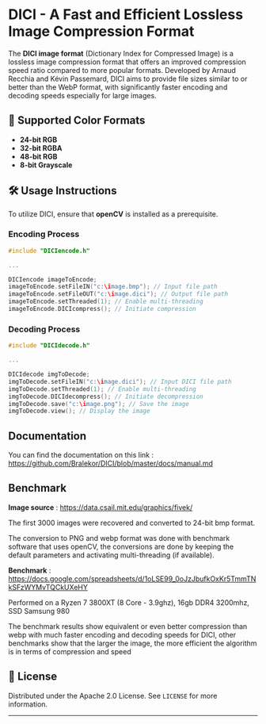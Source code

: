 
# DICI - A Fast and Efficient Lossless Image Compression Format

The **DICI image format** (Dictionary Index for Compressed Image) is a lossless image compression format that offers an improved compression speed ratio compared to more popular formats. Developed by Arnaud Recchia and Kévin Passemard, DICI aims to provide file sizes similar to or better than the WebP format, with significantly faster encoding and decoding speeds especially for large images.

## 🎨 Supported Color Formats

- **24-bit RGB**
- **32-bit RGBA**
- **48-bit RGB**
- **8-bit Grayscale**

## 🛠 Usage Instructions

To utilize DICI, ensure that **openCV** is installed as a prerequisite.

### Encoding Process

```c++
#include "DICIencode.h"

...

DICIencode imageToEncode;
imageToEncode.setFileIN("c:\image.bmp"); // Input file path
imageToEncode.setFileOUT("c:\image.dici"); // Output file path
imageToEncode.setThreaded(1); // Enable multi-threading
imageToEncode.DICIcompress(); // Initiate compression
```

### Decoding Process

```c++
#include "DICIdecode.h"

...

DICIdecode imgToDecode;
imgToDecode.setFileIN("c:\image.dici"); // Input DICI file path
imgToDecode.setThreaded(1); // Enable multi-threading
imgToDecode.DICIdecompress(); // Initiate decompression
imgToDecode.save("c:\image.png"); // Save the image
imgToDecode.view(); // Display the image
```

## Documentation
You can find the documentation on this link : https://github.com/Bralekor/DICI/blob/master/docs/manual.md

## Benchmark

**Image source** : https://data.csail.mit.edu/graphics/fivek/

The first 3000 images were recovered and converted to 24-bit bmp format.

The conversion to PNG and webp format was done with benchmark software that uses openCV, the conversions are done by keeping the default parameters and activating multi-threading (if available).

**Benchmark** : https://docs.google.com/spreadsheets/d/1oLSE99_0oJzJbufkOxKr5TmmTNkSFzWYMvTQCkUXeHY

Performed on a Ryzen 7 3800XT (8 Core - 3.9ghz), 16gb DDR4 3200mhz, SSD Samsung 980

The benchmark results show equivalent or even better compression than webp with much faster encoding and decoding speeds for DICI, other benchmarks show that the larger the image, the more efficient the algorithm is in terms of compression and speed

## 📜 License

Distributed under the Apache 2.0 License. See `LICENSE` for more information.

---
